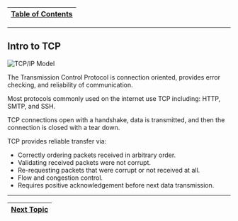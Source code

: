 |[Table of Contents](/00-Table-of-Contents.md)|
|---|

---

## Intro to TCP

![TCP/IP Model](/assets/tcpip.PNG)

The Transmission Control Protocol is connection oriented, provides error checking, and reliability of communication.

Most protocols commonly used on the internet use TCP including: HTTP, SMTP, and SSH.

TCP connections open with a handshake, data is transmitted, and then the connection is closed with a tear down.

TCP provides reliable transfer via:

* Correctly ordering packets received in arbitrary order.
* Validating received packets were not corrupt.
* Re-requesting packets that were corrupt or not received at all.
* Flow and congestion control.
* Requires positive acknowledgement before next data transmission.

---

|[Next Topic](/06-osi-layer-4/layer-4-devices.md)|
|---|
